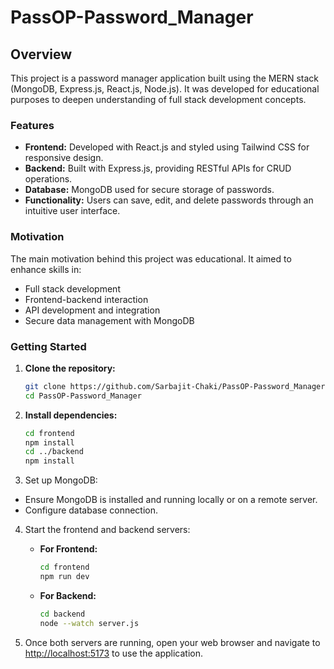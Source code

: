 # PassOP-Password_Manager

## Overview

This project is a password manager application built using the MERN stack (MongoDB, Express.js, React.js, Node.js). It was developed for educational purposes to deepen understanding of full stack development concepts.

### Features

- **Frontend:** Developed with React.js and styled using Tailwind CSS for responsive design.
- **Backend:** Built with Express.js, providing RESTful APIs for CRUD operations.
- **Database:** MongoDB used for secure storage of passwords.
- **Functionality:** Users can save, edit, and delete passwords through an intuitive user interface.

### Motivation

The main motivation behind this project was educational. It aimed to enhance skills in:
- Full stack development
- Frontend-backend interaction
- API development and integration
- Secure data management with MongoDB

### Getting Started

1. **Clone the repository:**
   ```bash
   git clone https://github.com/Sarbajit-Chaki/PassOP-Password_Manager.git
   cd PassOP-Password_Manager

2. **Install dependencies:**
   ```bash
   cd frontend
   npm install
   cd ../backend
   npm install

3. Set up MongoDB:
- Ensure MongoDB is installed and running locally or on a remote server.
- Configure database connection.

4. Start the frontend and backend servers:
   - **For Frontend:**
     ```bash
     cd frontend
     npm run dev
     ```

   - **For Backend:**
     ```bash
     cd backend
     node --watch server.js
     ```

5. Once both servers are running, open your web browser and navigate to [http://localhost:5173](http://localhost:5173) to use the application.
